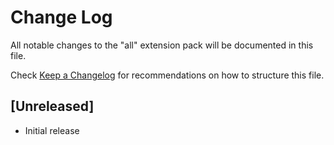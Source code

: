 # Change Log

All notable changes to the "all" extension pack will be documented in this file.

Check [Keep a Changelog](http://keepachangelog.com/) for recommendations on how to structure this file.

## [Unreleased]

- Initial release
